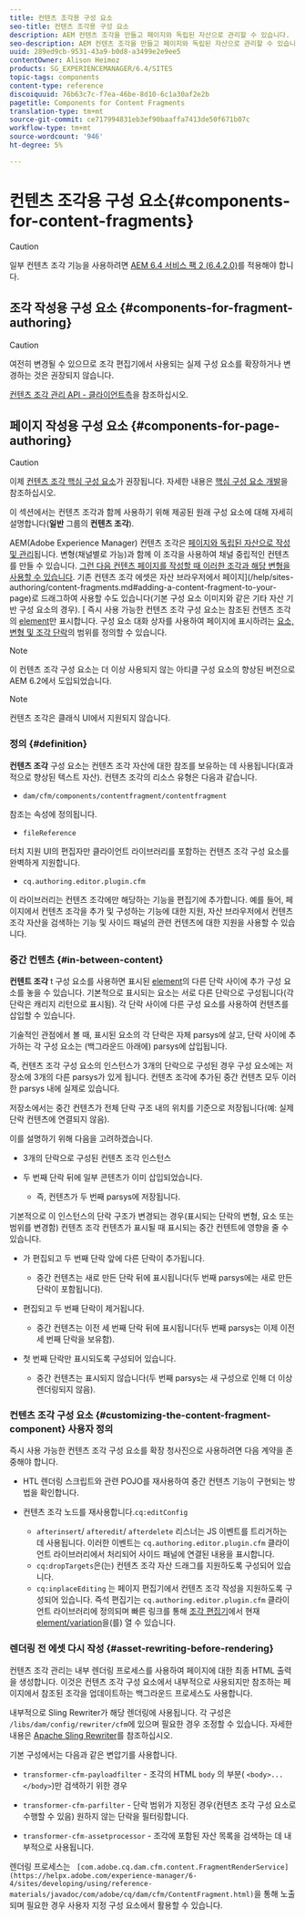 ```yaml
---
title: 컨텐츠 조각용 구성 요소
seo-title: 컨텐츠 조각용 구성 요소
description: AEM 컨텐츠 조각을 만들고 페이지와 독립된 자산으로 관리할 수 있습니다.
seo-description: AEM 컨텐츠 조각을 만들고 페이지와 독립된 자산으로 관리할 수 있습니다.
uuid: 289ed9cb-9531-43a9-b0d8-a3499e2e9ee5
contentOwner: Alison Heimoz
products: SG_EXPERIENCEMANAGER/6.4/SITES
topic-tags: components
content-type: reference
discoiquuid: 76b63c7c-f7ea-46be-8d10-6c1a30af2e2b
pagetitle: Components for Content Fragments
translation-type: tm+mt
source-git-commit: ce717994831eb3ef90baaffa7413de50f671b07c
workflow-type: tm+mt
source-wordcount: '946'
ht-degree: 5%

---
```



# 컨텐츠 조각용 구성 요소{#components-for-content-fragments}

>[!CAUTION]
>
>일부 컨텐츠 조각 기능을 사용하려면 [AEM 6.4 서비스 팩 2 (6.4.2.0)](/help/release-notes/sp-release-notes.md)를 적용해야 합니다.

## 조각 작성용 구성 요소 {#components-for-fragment-authoring}

>[!CAUTION]
>
>여전히 변경될 수 있으므로 조각 편집기에서 사용되는 실제 구성 요소를 확장하거나 변경하는 것은 권장되지 않습니다.

[컨텐츠 조각 관리 API - 클라이언트측](/help/sites-developing/customizing-content-fragments.md#the-content-fragment-management-api-client-side)을 참조하십시오.

## 페이지 작성용 구성 요소 {#components-for-page-authoring}

>[!CAUTION]
>
>이제 [컨텐츠 조각 핵심 구성 요소](https://helpx.adobe.com/experience-manager/core-components/using/content-fragment-component.html)가 권장됩니다. 자세한 내용은 [핵심 구성 요소 개발](https://helpx.adobe.com/experience-manager/core-components/using/developing.html)을 참조하십시오.
>
>이 섹션에서는 컨텐츠 조각과 함께 사용하기 위해 제공된 원래 구성 요소에 대해 자세히 설명합니다(**일반** 그룹의 **컨텐츠 조각**).

AEM(Adobe Experience Manager) 컨텐츠 조각은 [페이지와 독립된 자산으로 작성 및 관리](/help/assets/content-fragments.md)됩니다. 변형(채널별로 가능)과 함께 이 조각을 사용하여 채널 중립적인 컨텐츠를 만들 수 있습니다. [그런 다음 컨텐츠 페이지를 작성할 때 이러한 조각과 해당 변형을 사용할 수 있습니다](/help/sites-authoring/content-fragments.md). 기존 컨텐츠 조각 에셋은 자산 브라우저에서 페이지](/help/sites-authoring/content-fragments.md#adding-a-content-fragment-to-your-page)로 드래그하여 사용할 수도 있습니다(기본 구성 요소 이미지와 같은 기타 자산 기반 구성 요소의 경우). [ 즉시 사용 가능한 컨텐츠 조각 구성 요소는 참조된 컨텐츠 조각의 [element](/help/assets/content-fragments.md#constituent-parts-of-a-content-fragment)만 표시합니다. 구성 요소 대화 상자를 사용하여 페이지에 표시하려는 [요소, 변형 및 조각 단락](/help/assets/content-fragments.md#constituent-parts-of-a-content-fragment)의 범위를 정의할 수 있습니다.

>[!NOTE]
>
>이 컨텐츠 조각 구성 요소는 더 이상 사용되지 않는 아티클 구성 요소의 향상된 버전으로 AEM 6.2에서 도입되었습니다.

>[!NOTE]
>
>컨텐츠 조각은 클래식 UI에서 지원되지 않습니다.

### 정의 {#definition}

**컨텐츠 조각** 구성 요소는 컨텐츠 조각 자산에 대한 참조를 보유하는 데 사용됩니다(효과적으로 향상된 텍스트 자산). 컨텐츠 조각의 리소스 유형은 다음과 같습니다.

* `dam/cfm/components/contentfragment/contentfragment`

참조는 속성에 정의됩니다.

* `fileReference`

터치 지원 UI의 편집자만 클라이언트 라이브러리를 포함하는 컨텐츠 조각 구성 요소를 완벽하게 지원합니다.

* `cq.authoring.editor.plugin.cfm`

이 라이브러리는 컨텐츠 조각에만 해당하는 기능을 편집기에 추가합니다. 예를 들어, 페이지에서 컨텐츠 조각을 추가 및 구성하는 기능에 대한 지원, 자산 브라우저에서 컨텐츠 조각 자산을 검색하는 기능 및 사이드 패널의 관련 컨텐츠에 대한 지원을 사용할 수 있습니다.

### 중간 컨텐츠 {#in-between-content}

**컨텐트 조각** t 구성 요소를 사용하면 표시된 [element](/help/assets/content-fragments.md#constituent-parts-of-a-content-fragment)의 다른 단락 사이에 추가 구성 요소를 놓을 수 있습니다. 기본적으로 표시되는 요소는 서로 다른 단락으로 구성됩니다(각 단락은 캐리지 리턴으로 표시됨). 각 단락 사이에 다른 구성 요소를 사용하여 컨텐츠를 삽입할 수 있습니다.

기술적인 관점에서 볼 때, 표시된 요소의 각 단락은 자체 parsys에 살고, 단락 사이에 추가하는 각 구성 요소는 (백그라운드 아래에) parsys에 삽입됩니다.

즉, 컨텐츠 조각 구성 요소의 인스턴스가 3개의 단락으로 구성된 경우 구성 요소에는 저장소에 3개의 다른 parsys가 있게 됩니다. 컨텐츠 조각에 추가된 중간 컨텐츠 모두 이러한 parsys 내에 실제로 있습니다.

저장소에서는 중간 컨텐츠가 전체 단락 구조 내의 위치를 기준으로 저장됩니다(예: 실제 단락 컨텐츠에 연결되지 않음).

이를 설명하기 위해 다음을 고려하겠습니다.

* 3개의 단락으로 구성된 컨텐츠 조각 인스턴스
* 두 번째 단락 뒤에 일부 콘텐츠가 이미 삽입되었습니다.

   * 즉, 컨텐츠가 두 번째 parsys에 저장됩니다.

기본적으로 이 인스턴스의 단락 구조가 변경되는 경우(표시되는 단락의 변형, 요소 또는 범위를 변경함) 컨텐츠 조각 컨텐츠가 표시될 때 표시되는 중간 컨텐트에 영향을 줄 수 있습니다.

* 가 편집되고 두 번째 단락 앞에 다른 단락이 추가됩니다.

   * 중간 컨텐츠는 새로 만든 단락 뒤에 표시됩니다(두 번째 parsys에는 새로 만든 단락이 포함됩니다).

* 편집되고 두 번째 단락이 제거됩니다.

   * 중간 컨텐츠는 이전 세 번째 단락 뒤에 표시됩니다(두 번째 parsys는 이제 이전 세 번째 단락을 보유함).

* 첫 번째 단락만 표시되도록 구성되어 있습니다.

   * 중간 컨텐츠는 표시되지 않습니다(두 번째 parsys는 새 구성으로 인해 더 이상 렌더링되지 않음).

### 컨텐츠 조각 구성 요소 {#customizing-the-content-fragment-component} 사용자 정의

즉시 사용 가능한 컨텐츠 조각 구성 요소를 확장 청사진으로 사용하려면 다음 계약을 존중해야 합니다.

* HTL 렌더링 스크립트와 관련 POJO를 재사용하여 중간 컨텐츠 기능이 구현되는 방법을 확인합니다.
* 컨텐츠 조각 노드를 재사용합니다.`cq:editConfig`

   * `afterinsert`/ `afteredit`/ `afterdelete` 리스너는 JS 이벤트를 트리거하는 데 사용됩니다. 이러한 이벤트는 `cq.authoring.editor.plugin.cfm` 클라이언트 라이브러리에서 처리되어 사이드 패널에 연결된 내용을 표시합니다.
   * `cq:dropTargets`은(는) 컨텐츠 조각 자산 드래그를 지원하도록 구성되어 있습니다.
   * `cq:inplaceEditing` 는 페이지 편집기에서 컨텐츠 조각 작성을 지원하도록 구성되어 있습니다. 즉석 편집기는 `cq.authoring.editor.plugin.cfm` 클라이언트 라이브러리에 정의되며 빠른 링크를 통해 [조각 편집기](/help/assets/content-fragments-variations.md)에서 현재 [element/variation](/help/assets/content-fragments.md#constituent-parts-of-a-content-fragment)을(를) 열 수 있습니다.

### 렌더링 전 에셋 다시 작성 {#asset-rewriting-before-rendering}

컨텐츠 조각 관리는 내부 렌더링 프로세스를 사용하여 페이지에 대한 최종 HTML 출력을 생성합니다. 이것은 컨텐츠 조각 구성 요소에서 내부적으로 사용되지만 참조하는 페이지에서 참조된 조각을 업데이트하는 백그라운드 프로세스도 사용합니다.

내부적으로 Sling Rewriter가 해당 렌더링에 사용됩니다. 각 구성은 `/libs/dam/config/rewriter/cfm`에 있으며 필요한 경우 조정할 수 있습니다. 자세한 내용은 [Apache Sling Rewriter](https://sling.apache.org/documentation/bundles/output-rewriting-pipelines-org-apache-sling-rewriter.html)를 참조하십시오.

기본 구성에서는 다음과 같은 변압기를 사용합니다.

* `transformer-cfm-payloadfilter` - 조각의 HTML `body` 의 부분(  `<body>...</body>`)만 검색하기 위한 경우

* `transformer-cfm-parfilter` - 단락 범위가 지정된 경우(컨텐츠 조각 구성 요소로 수행할 수 있음) 원하지 않는 단락을 필터링합니다.
* `transformer-cfm-assetprocessor` - 조각에 포함된 자산 목록을 검색하는 데 내부적으로 사용됩니다.

렌더링 프로세스는 ` [com.adobe.cq.dam.cfm.content.FragmentRenderService](https://helpx.adobe.com/experience-manager/6-4/sites/developing/using/reference-materials/javadoc/com/adobe/cq/dam/cfm/ContentFragment.html)`을 통해 노출되며 필요한 경우 사용자 지정 구성 요소에서 활용할 수 있습니다.
